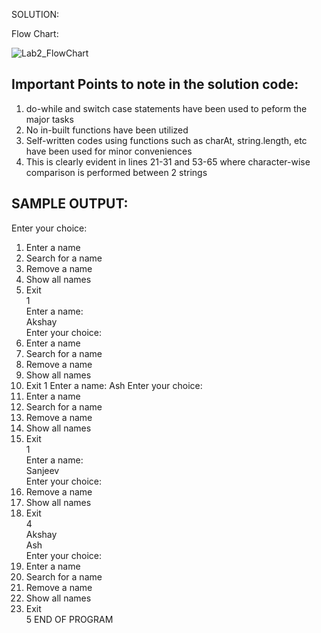 
SOLUTION:

Flow Chart:

![Lab2_FlowChart](https://user-images.githubusercontent.com/118504392/217487484-8932d08b-acf7-487e-9111-6f1e20acd75d.jpg)

## Important Points to note in the solution code:
1) do-while and switch case statements have been used to peform the major tasks
2) No in-built functions have been utilized
3) Self-written codes using functions such as charAt, string.length, etc have been used for minor conveniences
4) This is clearly evident in lines 21-31 and 53-65 where character-wise comparison is performed between 2 strings

## SAMPLE OUTPUT:
Enter your choice: 
1. Enter a name
2. Search for a name
3. Remove a name
4. Show all names
5. Exit  
1  
Enter a name:  
Akshay  
Enter your choice: 
1. Enter a name
2. Search for a name
3. Remove a name
4. Show all names
5. Exit
1
Enter a name: 
Ash
Enter your choice: 
1. Enter a name
2. Search for a name
3. Remove a name
4. Show all names
5. Exit  
1  
Enter a name:   
Sanjeev  
Enter your choice: 
3. Remove a name
4. Show all names
5. Exit  
4  
Akshay  
Ash  
Enter your choice:
1. Enter a name
2. Search for a name
3. Remove a name
4. Show all names
5. Exit  
5
END OF PROGRAM
